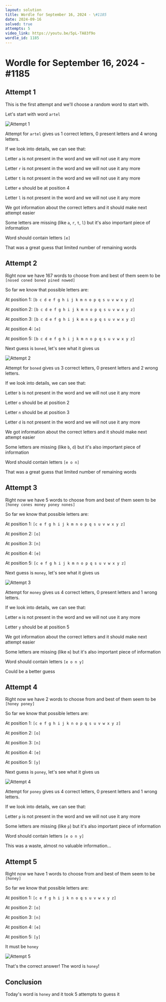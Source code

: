 ```yaml
---
layout: solution
title: Wordle for September 16, 2024 - \#1185
date: 2024-09-16
solved: true
attempts: 5
video_link: https://youtu.be/5pL-TA83f9o
wordle_id: 1185
---
```


# Wordle for September 16, 2024 - \#1185

## Attempt 1

This is the first attempt and we'll choose a random word to start with.

Let's start with word `artel`

![Attempt 1](2024-09-16/attempt-1.png)

Attempt for `artel` gives us 1 correct letters, 0 present letters and 4 wrong letters.

If we look into details, we can see that:

Letter `a` is not present in the word and we will not use it any more

Letter `r` is not present in the word and we will not use it any more

Letter `t` is not present in the word and we will not use it any more

Letter `e` should be at position 4

Letter `l` is not present in the word and we will not use it any more

We got information about the correct letters and it should make next attempt easier

Some letters are missing (like `a`, `r`, `t`, `l`) but it's also important piece of information

Word should contain letters `[e]`

That was a great guess that limited number of remaining words



## Attempt 2

Right now we have 167 words to choose from and best of them seem to be `[nosed coned boned pined nowed]`

So far we know that possible letters are:

At position 1: `[b c d e f g h i j k m n o p q s u v w x y z]`

At position 2: `[b c d e f g h i j k m n o p q s u v w x y z]`

At position 3: `[b c d e f g h i j k m n o p q s u v w x y z]`

At position 4: `[e]`

At position 5: `[b c d e f g h i j k m n o p q s u v w x y z]`

Next guess is `boned`, let's see what it gives us

![Attempt 2](2024-09-16/attempt-2.png)

Attempt for `boned` gives us 3 correct letters, 0 present letters and 2 wrong letters.

If we look into details, we can see that:

Letter `b` is not present in the word and we will not use it any more

Letter `o` should be at position 2

Letter `n` should be at position 3

Letter `d` is not present in the word and we will not use it any more

We got information about the correct letters and it should make next attempt easier

Some letters are missing (like `b`, `d`) but it's also important piece of information

Word should contain letters `[e o n]`

That was a great guess that limited number of remaining words



## Attempt 3

Right now we have 5 words to choose from and best of them seem to be `[honey cones money poney nones]`

So far we know that possible letters are:

At position 1: `[c e f g h i j k m n o p q s u v w x y z]`

At position 2: `[o]`

At position 3: `[n]`

At position 4: `[e]`

At position 5: `[c e f g h i j k m n o p q s u v w x y z]`

Next guess is `money`, let's see what it gives us

![Attempt 3](2024-09-16/attempt-3.png)

Attempt for `money` gives us 4 correct letters, 0 present letters and 1 wrong letters.

If we look into details, we can see that:

Letter `m` is not present in the word and we will not use it any more

Letter `y` should be at position 5

We got information about the correct letters and it should make next attempt easier

Some letters are missing (like `m`) but it's also important piece of information

Word should contain letters `[e o n y]`

Could be a better guess



## Attempt 4

Right now we have 2 words to choose from and best of them seem to be `[honey poney]`

So far we know that possible letters are:

At position 1: `[c e f g h i j k n o p q s u v w x y z]`

At position 2: `[o]`

At position 3: `[n]`

At position 4: `[e]`

At position 5: `[y]`

Next guess is `poney`, let's see what it gives us

![Attempt 4](2024-09-16/attempt-4.png)

Attempt for `poney` gives us 4 correct letters, 0 present letters and 1 wrong letters.

If we look into details, we can see that:

Letter `p` is not present in the word and we will not use it any more

Some letters are missing (like `p`) but it's also important piece of information

Word should contain letters `[e o n y]`

This was a waste, almost no valuable information...



## Attempt 5

Right now we have 1 words to choose from and best of them seem to be `[honey]`

So far we know that possible letters are:

At position 1: `[c e f g h i j k n o q s u v w x y z]`

At position 2: `[o]`

At position 3: `[n]`

At position 4: `[e]`

At position 5: `[y]`

It must be `honey`

![Attempt 5](2024-09-16/attempt-5.png)

That's the correct answer! The word is `honey`!

## Conclusion

Today's word is `honey` and it took 5 attempts to guess it

